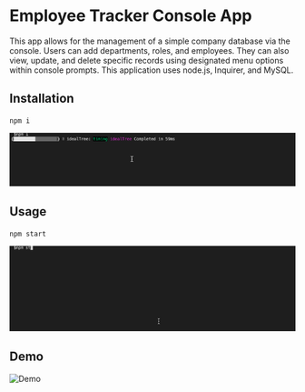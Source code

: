 # Employee Tracker Console App
This app allows for the management of a simple company database via the console.  Users can add departments, roles, and employees.  They can also view, update, and delete specific records using designated menu options within console prompts.  This application uses node.js, Inquirer, and MySQL.


## Installation
```
npm i
```
![Installation](https://github.com/j-goldrath/employee-tracker/blob/main/assets/employee-tracker-install.gif?raw=true)

## Usage
```
npm start
```
![Usage](https://github.com/j-goldrath/employee-tracker/blob/main/assets/employee-tracker-usage.gif?raw=true)

## Demo
![Demo](https://j-goldrath.github.io/employee-tracker/assets/employee-tracker-demo.gif)








